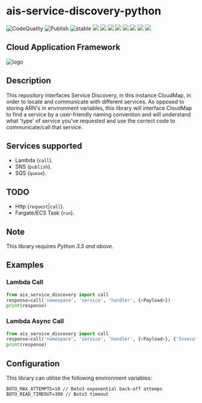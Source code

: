 # ais-service-discovery-python

![CodeQuality](https://github.com/peak-ai/ais-service-discovery-python/workflows/CodeQL/badge.svg) ![Publish](https://github.com/peak-ai/ais-service-discovery-python/workflows/Upload%20Python%20Package/badge.svg) ![stable](https://img.shields.io/github/v/release/peak-ai/ais-service-discovery-python) ![](https://img.shields.io/github/v/release/peak-ai/ais-service-discovery-python?include_prereleases) ![](https://img.shields.io/github/license/peak-ai/ais-service-discovery-python) ![](https://img.shields.io/github/languages/count/peak-ai/ais-service-discovery-python) ![](https://img.shields.io/github/languages/top/peak-ai/ais-service-discovery-python) ![](https://img.shields.io/github/issues-raw/peak-ai/ais-service-discovery-python) ![](https://img.shields.io/github/issues-pr-raw/peak-ai/ais-service-discovery-python) ![](https://img.shields.io/github/languages/code-size/peak-ai/ais-service-discovery-python) ![](https://img.shields.io/github/repo-size/peak-ai/ais-service-discovery-python)

## Cloud Application Framework

![logo](https://raw.githubusercontent.com/peak-ai/ais-service-discovery-python/master/logo.png)


## Description

This repository interfaces Service Discovery, in this instance CloudMap, in order to locate and communicate with different services. As opposed to storing ARN's in environment variables, this library will interface CloudMap to find a service by a user-friendly naming convention and will understand what 'type' of service you've requested and use the correct code to communicate/call that service.

## Services supported
- Lambda (`call`).
- SNS (`publish`).
- SQS (`queue`).


## TODO
- Http (`request`|`call`).
- Fargate/ECS Task (`run`).


## Note

This library requires *Python 3.5 and above*.


## Examples

### Lambda Call

```python
from ais_service_discovery import call
response=call('namespace', 'service', 'handler', {<Payload>})
print(response)
```

### Lambda Async Call

```python
from ais_service_discovery import call
response=call('namespace', 'service', 'handler', {<Payload>}, {'InvocationType': 'Event'})
print(response)
```

## Configuration

This library can utilise the following environment variables:

```
BOTO_MAX_ATTEMPTS=10 // Boto3 exponential back-off attemps
BOTO_READ_TIMEOUT=300 // Boto3 timeout 
```

